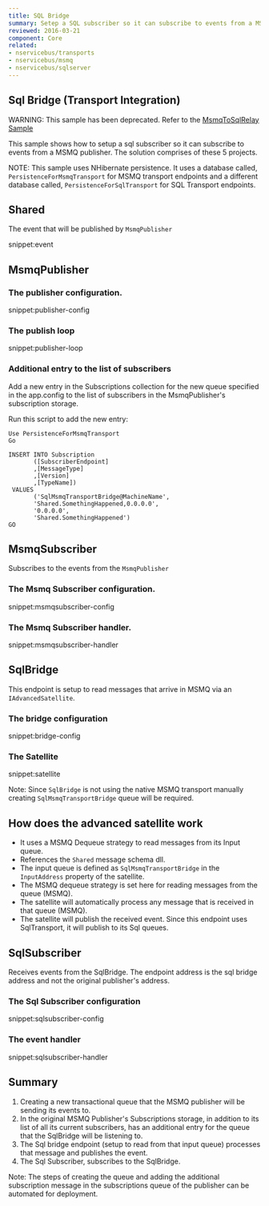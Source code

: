 ```yaml
---
title: SQL Bridge
summary: Setep a SQL subscriber so it can subscribe to events from a MSMQ publisher.
reviewed: 2016-03-21
component: Core
related:
- nservicebus/transports
- nservicebus/msmq
- nservicebus/sqlserver
---
```


## Sql Bridge (Transport Integration)

WARNING: This sample has been deprecated. Refer to the [MsmqToSqlRelay Sample](/samples/msmqtosqlrelay/) 

This sample shows how to setup a sql subscriber so it can subscribe to events from a MSMQ publisher. The solution comprises of these 5 projects.

NOTE: This sample uses NHibernate persistence. It uses a database called, `PersistenceForMsmqTransport` for MSMQ transport endpoints and a different database called, `PersistenceForSqlTransport` for SQL Transport endpoints.


## Shared

The event that will be published by `MsmqPublisher`

snippet:event


## MsmqPublisher


### The publisher configuration.

snippet:publisher-config


### The publish loop

snippet:publisher-loop


### Additional entry to the list of subscribers

Add a new entry in the Subscriptions collection for the new queue specified in the app.config to the list of subscribers in the MsmqPublisher's subscription storage.

Run this script to add the new entry:

```
Use PersistenceForMsmqTransport
Go

INSERT INTO Subscription
       ([SubscriberEndpoint]
       ,[MessageType]
       ,[Version]
       ,[TypeName])
 VALUES
       ('SqlMsmqTransportBridge@MachineName',
       'Shared.SomethingHappened,0.0.0.0',
       '0.0.0.0',
       'Shared.SomethingHappened')
GO
```


## MsmqSubscriber

Subscribes to the events from the `MsmqPublisher`


### The Msmq Subscriber configuration.

snippet:msmqsubscriber-config


### The Msmq Subscriber handler.

snippet:msmqsubscriber-handler


## SqlBridge

This endpoint is setup to read messages that arrive in MSMQ via an `IAdvancedSatellite`.


### The bridge configuration

snippet:bridge-config


### The Satellite

snippet:satellite

Note: Since `SqlBridge` is not using the native MSMQ transport manually creating `SqlMsmqTransportBridge` queue will be required.


## How does the advanced satellite work

 * It uses a MSMQ Dequeue strategy to read messages from its Input queue.
 * References the `Shared` message schema dll.
 * The input queue is defined as `SqlMsmqTransportBridge` in the `InputAddress` property of the satellite.
 * The MSMQ dequeue strategy is set here for reading messages from the queue (MSMQ).
 * The satellite will automatically process any message that is received in that queue (MSMQ).
 * The satellite will publish the received event. Since this endpoint uses SqlTransport, it will publish to its Sql queues.


## SqlSubscriber

Receives events from the SqlBridge. The endpoint address is the sql bridge address and not the original publisher's address.


### The Sql Subscriber configuration

snippet:sqlsubscriber-config


### The event handler

snippet:sqlsubscriber-handler


## Summary

 1. Creating a new transactional queue that the MSMQ publisher will be sending its events to.
 1. In the original MSMQ Publisher's Subscriptions storage, in addition to its list of all its current subscribers, has an additional entry for the queue that the SqlBridge will be listening to.
 1. The Sql bridge endpoint (setup to read from that input queue) processes that message and publishes the event.
 1. The Sql Subscriber, subscribes to the SqlBridge.

Note: The steps of creating the queue and adding the additional subscription message in the subscriptions queue of the publisher can be automated for deployment.